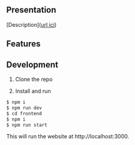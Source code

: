 ## Presentation
[Description]([url ici](https://umtappo-d6u1.onrender.com/Home))

## Features



## Development

1. Clone the repo

2. Install and run

```sh
$ npm i
$ npm run dev
$ cd frontend
$ npm i
$ npm run start
```
This will run the website at http://localhost:3000.
